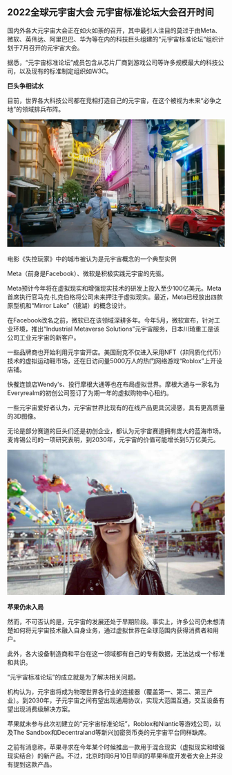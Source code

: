 ## 2022全球元宇宙大会 元宇宙标准论坛大会召开时间

国内外各大元宇宙大会正在如火如荼的召开，其中最引人注目的莫过于由Meta、微软、英伟达、阿里巴巴、华为等在内的科技巨头组建的“元宇宙标准论坛”组织计划于7月召开的元宇宙大会。

据悉，“元宇宙标准论坛”成员包含从芯片厂商到游戏公司等许多规模最大的科技公司，以及现有的标准制定组织如W3C。

**巨头争相试水**

目前，世界各大科技公司都在竞相打造自己的元宇宙，在这个被视为未来“必争之地”的领域排兵布阵。

![配图一](11111115789.png)

电影《失控玩家》中的城市被认为是元宇宙概念的一个典型实例

Meta（前身是Facebook）、微软是积极实践元宇宙的先驱。

Meta预计今年将在虚拟现实和增强现实技术的研发上投入至少100亿美元。Meta首席执行官马克·扎克伯格将公司未来押注于虚拟现实。最近，Meta已经放出四款原型机和“Mirror Lake”（镜湖）的概念设计。

在Facebook改名之前，微软已在该领域深耕多年。今年5月，微软宣布，针对工业环境，推出“Industrial Metaverse Solutions”元宇宙服务，日本川琦重工是该公司工业元宇宙的新客户。

一些品牌商也开始利用元宇宙开店。美国耐克不仅进入采用NFT（非同质化代币）技术的虚拟运动鞋市场，还在日访问量5000万人的热门网络游戏“Roblox”上开设店铺。

快餐连锁店Wendy's、投行摩根大通等也在布局虚拟世界。摩根大通与一家名为Everyrealm的初创公司签订了为期一年的虚拟购物中心租约。

一些元宇宙爱好者认为，元宇宙世界比现有的在线产品更具沉浸感，具有更高质量的3D图像。

无论是部分赛道的巨头们还是初创企业，都认为元宇宙赛道拥有庞大的蓝海市场。麦肯锡公司的一项研究表明，到2030年，元宇宙的价值可能增长到5万亿美元。

![配图一](708a915558b48c979a01aebf4cccf8b6.jpeg)

**苹果仍未入局**

然而，不可否认的是，元宇宙的发展还处于早期阶段。事实上，许多公司仍未想清楚如何将元宇宙技术融入自身业务，通过虚拟世界在全球范围内获得消费者和用户。

此外，各大设备制造商和平台在这一领域都有自己的专有数据，无法达成一个标准和共识。

“元宇宙标准论坛”的成立就是为了解决相关问题。

机构认为，元宇宙将成为物理世界各行业的连接器（覆盖第一、第二、第三产业）。到2030年，子元宇宙之间有望出现通用协议，实现大范围互通，交互设备有望出现消费级解决方案。

苹果就未参与此次初建立的“元宇宙标准论坛”，Roblox和Niantic等游戏公司，以及The Sandbox和Decentraland等新兴加密货币类的元宇宙平台同样缺席。

之前有消息称，苹果寻求在今年某个时候推出一款用于混合现实（虚拟现实和增强现实结合）的新产品。不过，北京时间6月10日早间的苹果年度开发者大会上并没有提到这款产品。